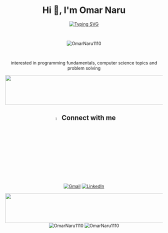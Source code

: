 <h1 align='center'> Hi 👋, I'm Omar Naru </h1>
<p align="center">
  <a href="https://git.io/typing-svg"><img src="https://readme-typing-svg.herokuapp.com?font=Fira+Code&pause=1000&color=FF009A&random=false&width=349&height=28&lines=A+Passionate+Backend+Engineer" alt="Typing SVG" /></a>
</p>
<br>
<p align="center"> <img src="https://komarev.com/ghpvc/?username=OmarNaru1110&label=Profile%20views&color=0e75b6&style=flat" alt="OmarNaru1110"/> </p>
<br>
<p align="center">
  interested in programming fundamentals, computer science topics and problem solving
</p>

<img src="https://github.com/Govindv7555/Govindv7555/blob/main/49e76e0596857673c5c80c85b84394c1.gif" width=1100px height=95px>
  
<div align="center">

## <img src="https://media.giphy.com/media/gIkM6hiJfvSIIJCnKy/giphy.gif" width="5%"> Connect with me

</div>

<div align="center">

<a href="mailto:omarnaru2002@gmail.com"><img img src="https://img.shields.io/badge/gmail-%23EA4335.svg?style=plastic&logo=gmail&logoColor=white" alt="Gmail"/></a>
<a href="https://www.linkedin.com/in/omar-elnaggar1110/"><img src="https://img.shields.io/badge/linkedin-%230A66C2.svg?style=plastic&logo=linkedin&logoColor=white" alt="LinkedIn"/></a>

</div>
<img src="https://github.com/Govindv7555/Govindv7555/blob/main/49e76e0596857673c5c80c85b84394c1.gif" width=1100px height=95px>


<div align="center">
<img src="https://github-readme-stats.vercel.app/api?username=OmarNaru1110&show_icons=true&locale=en&theme=radical" alt="OmarNaru1110" />
<img src="https://github-readme-stats.vercel.app/api/top-langs?username=OmarNaru1110&show_icons=true&locale=en&layout=compact&theme=radical" alt="OmarNaru1110"/>

</div>


<p> </p>


